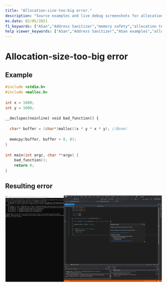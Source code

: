 ```yaml
---
title: "Allocation-size-too-big error."
description: "Source examples and live debug screenshots for allocation-size-too-big errors."
ms.date: 02/05/2021
f1_keywords: ["ASan","Address Sanitizer","memory safety","allocation too big", "ASan examples"]
help viewer_keywords: ["ASan","Address Sanitizer","ASan examples","allocation too big"]
---
```


# Allocation-size-too-big error

## Example

```cpp
#include <stdio.h>
#include <malloc.h>

int x = 1000;
int y = 1000;

__declspec(noinline) void bad_function() {

  char* buffer = (char*)malloc((x * y * x * y); //Boom!

  memcpy(buffer, buffer + 8, 8); 
}

int main(int argc, char **argv) {
    bad_function();
    return 0;
}
```

## Resulting error

![example1](SRC_CODE/allocation-size-too-big/example1.PNG)

